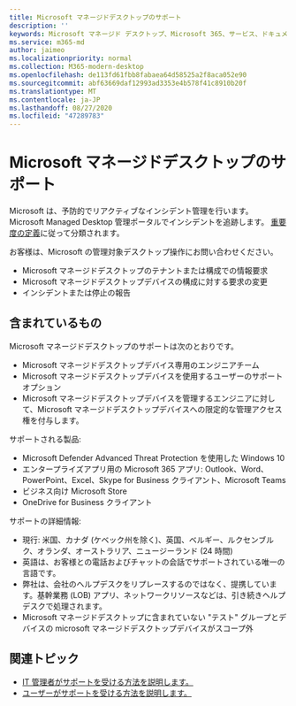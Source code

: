 ```yaml
---
title: Microsoft マネージドデスクトップのサポート
description: ''
keywords: Microsoft マネージド デスクトップ、Microsoft 365、サービス、ドキュメント
ms.service: m365-md
author: jaimeo
ms.localizationpriority: normal
ms.collection: M365-modern-desktop
ms.openlocfilehash: de113fd61fbb8fabaea64d58525a2f8aca052e90
ms.sourcegitcommit: abf63669daf12993ad3353e4b578f41c8910b20f
ms.translationtype: MT
ms.contentlocale: ja-JP
ms.lasthandoff: 08/27/2020
ms.locfileid: "47289783"
---
```

# <a name="support-for-microsoft-managed-desktop"></a>Microsoft マネージドデスクトップのサポート

Microsoft は、予防的でリアクティブなインシデント管理を行います。 Microsoft Managed Desktop 管理ポータルでインシデントを追跡します。 [重要度の定義](../working-with-managed-desktop/admin-support.md#sev)に従って分類されます。

お客様は、Microsoft の管理対象デスクトップ操作にお問い合わせください。
- Microsoft マネージドデスクトップのテナントまたは構成での情報要求
- Microsoft マネージドデスクトップデバイスの構成に対する要求の変更
- インシデントまたは停止の報告

## <a name="whats-included"></a>含まれているもの

Microsoft マネージドデスクトップのサポートは次のとおりです。

- Microsoft マネージドデスクトップデバイス専用のエンジニアチーム
- Microsoft マネージドデスクトップデバイスを使用するユーザーのサポートオプション
- Microsoft マネージドデスクトップデバイスを管理するエンジニアに対して、Microsoft マネージドデスクトップデバイスへの限定的な管理アクセス権を付与します。 

サポートされる製品:

- Microsoft Defender Advanced Threat Protection を使用した Windows 10 
- エンタープライズアプリ用の Microsoft 365 アプリ: Outlook、Word、PowerPoint、Excel、Skype for Business クライアント、Microsoft Teams 
- ビジネス向け Microsoft Store 
- OneDrive for Business クライアント 

サポートの詳細情報:

- 現行: 米国、カナダ (ケベック州を除く)、英国、ベルギー、ルクセンブルク、オランダ、オーストラリア、ニュージーランド (24 時間) 
- 英語は、お客様との電話およびチャットの会話でサポートされている唯一の言語です。 
- 弊社は、会社のヘルプデスクをリプレースするのではなく、提携しています。基幹業務 (LOB) アプリ、ネットワークリソースなどは、引き続きヘルプデスクで処理されます。 
- Microsoft マネージドデスクトップに含まれていない "テスト" グループとデバイスの microsoft マネージドデスクトップデバイスがスコープ外 


## <a name="related-topics"></a>関連トピック

- [IT 管理者がサポートを受ける方法を説明します。](../working-with-managed-desktop/admin-support.md)
- [ユーザーがサポートを受ける方法を説明します。](../working-with-managed-desktop/end-user-support.md)
